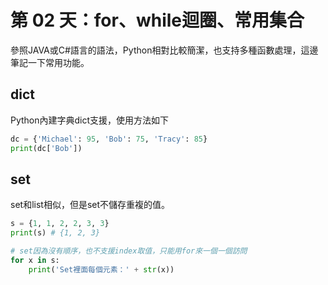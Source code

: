 第 02 天：for、while迴圈、常用集合
==========================================
參照JAVA或C#語言的語法，Python相對比較簡潔，也支持多種函數處理，這邊筆記一下常用功能。

## dict
Python內建字典dict支援，使用方法如下
```python
dc = {'Michael': 95, 'Bob': 75, 'Tracy': 85}
print(dc['Bob'])
```

## set
set和list相似，但是set不儲存重複的值。
```python
s = {1, 1, 2, 2, 3, 3}
print(s) # {1, 2, 3}

# set因為沒有順序，也不支援index取值，只能用for來一個一個訪問
for x in s:
    print('Set裡面每個元素：' + str(x))
```
